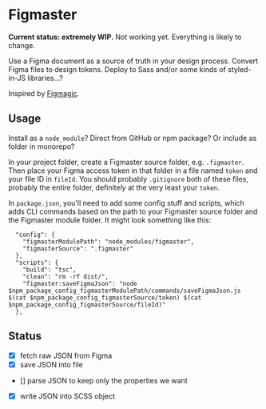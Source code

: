 # Figmaster

**Current status: extremely WIP.** Not working yet. Everything is likely to change.

Use a Figma document as a source of truth in your design process. Convert Figma files to design tokens. Deploy to Sass and/or some kinds of styled-in-JS libraries...?

Inspired by [Figmagic](https://github.com/mikaelvesavuori/figmagic).

## Usage

Install as a `node_module`? Direct from GitHub or npm package? Or include as folder in monorepo?

In your project folder, create a Figmaster source folder, e.g. `.figmaster`. Then place your Figma access token in that folder in a file named `token` and your file ID in `fileId`. You should probably `.gitignore` both of these files, probably the entire folder, definitely at the very least your `token`.

In `package.json`, you'll need to add some config stuff and scripts, which adds CLI commands based on the path to your Figmaster source folder and the Figmaster module folder. It might look something like this:

```
  "config": {
    "figmasterModulePath": "node_modules/figmaster",
    "figmasterSource": ".figmaster"
  },
  "scripts": {
    "build": "tsc",
    "clean": "rm -rf dist/",
    "figmaster:saveFigmaJson": "node $npm_package_config_figmasterModulePath/commands/saveFigmaJson.js $(cat $npm_package_config_figmasterSource/token) $(cat $npm_package_config_figmasterSource/fileId)"
  },

```

## Status

- [x] fetch raw JSON from Figma
- [x] save JSON into file
- [] parse JSON to keep only the properties we want
- [x] write JSON into SCSS object
